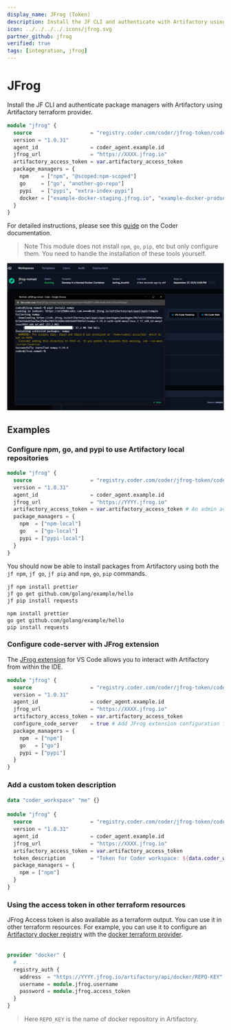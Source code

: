 ```yaml
---
display_name: JFrog (Token)
description: Install the JF CLI and authenticate with Artifactory using Artifactory terraform provider.
icon: ../../../../.icons/jfrog.svg
partner_github: jfrog
verified: true
tags: [integration, jfrog]
---
```


# JFrog

Install the JF CLI and authenticate package managers with Artifactory using Artifactory terraform provider.

```tf
module "jfrog" {
  source                   = "registry.coder.com/coder/jfrog-token/coder"
  version = "1.0.31"
  agent_id                 = coder_agent.example.id
  jfrog_url                = "https://XXXX.jfrog.io"
  artifactory_access_token = var.artifactory_access_token
  package_managers = {
    npm    = ["npm", "@scoped:npm-scoped"]
    go     = ["go", "another-go-repo"]
    pypi   = ["pypi", "extra-index-pypi"]
    docker = ["example-docker-staging.jfrog.io", "example-docker-production.jfrog.io"]
  }
}
```

For detailed instructions, please see this [guide](https://coder.com/docs/v2/latest/guides/artifactory-integration#jfrog-token) on the Coder documentation.

> Note
> This module does not install `npm`, `go`, `pip`, etc but only configure them. You need to handle the installation of these tools yourself.

![JFrog](../../.images/jfrog.png)

## Examples

### Configure npm, go, and pypi to use Artifactory local repositories

```tf
module "jfrog" {
  source                   = "registry.coder.com/coder/jfrog-token/coder"
  version = "1.0.31"
  agent_id                 = coder_agent.example.id
  jfrog_url                = "https://YYYY.jfrog.io"
  artifactory_access_token = var.artifactory_access_token # An admin access token
  package_managers = {
    npm  = ["npm-local"]
    go   = ["go-local"]
    pypi = ["pypi-local"]
  }
}
```

You should now be able to install packages from Artifactory using both the `jf npm`, `jf go`, `jf pip` and `npm`, `go`, `pip` commands.

```shell
jf npm install prettier
jf go get github.com/golang/example/hello
jf pip install requests
```

```shell
npm install prettier
go get github.com/golang/example/hello
pip install requests
```

### Configure code-server with JFrog extension

The [JFrog extension](https://open-vsx.org/extension/JFrog/jfrog-vscode-extension) for VS Code allows you to interact with Artifactory from within the IDE.

```tf
module "jfrog" {
  source                   = "registry.coder.com/coder/jfrog-token/coder"
  version = "1.0.31"
  agent_id                 = coder_agent.example.id
  jfrog_url                = "https://XXXX.jfrog.io"
  artifactory_access_token = var.artifactory_access_token
  configure_code_server    = true # Add JFrog extension configuration for code-server
  package_managers = {
    npm  = ["npm"]
    go   = ["go"]
    pypi = ["pypi"]
  }
}
```

### Add a custom token description

```tf
data "coder_workspace" "me" {}

module "jfrog" {
  source                   = "registry.coder.com/coder/jfrog-token/coder"
  version = "1.0.31"
  agent_id                 = coder_agent.example.id
  jfrog_url                = "https://XXXX.jfrog.io"
  artifactory_access_token = var.artifactory_access_token
  token_description        = "Token for Coder workspace: ${data.coder_workspace_owner.me.name}/${data.coder_workspace.me.name}"
  package_managers = {
    npm = ["npm"]
  }
}
```

### Using the access token in other terraform resources

JFrog Access token is also available as a terraform output. You can use it in other terraform resources. For example, you can use it to configure an [Artifactory docker registry](https://jfrog.com/help/r/jfrog-artifactory-documentation/docker-registry) with the [docker terraform provider](https://registry.terraform.io/providers/kreuzwerker/docker/latest/docs).

```tf

provider "docker" {
  # ...
  registry_auth {
    address  = "https://YYYY.jfrog.io/artifactory/api/docker/REPO-KEY"
    username = module.jfrog.username
    password = module.jfrog.access_token
  }
}
```

> Here `REPO_KEY` is the name of docker repository in Artifactory.
